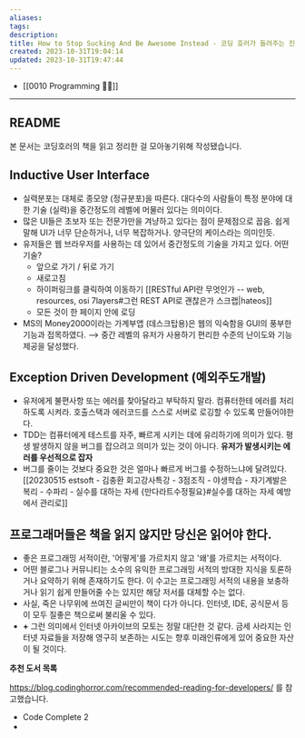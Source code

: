 ```yaml
---
aliases: 
tags: 
description:
title: How to Stop Sucking And Be Awesome Instead - 코딩 호러가 들려주는 진짜 소프트웨어 이야기
created: 2023-10-31T19:04:14
updated: 2023-10-31T19:47:44
---
```

- [[0010 Programming 👩‍💻]]
___

## README

본 문서는 코딩호러의 책을 읽고 정리한 걸 모아놓기위해 작성됐습니다.

## Inductive User Interface

- 실력분포는 대체로 종모양 (정규분포)을 따른다. 대다수의 사람들이 특정 분야에 대한 기술 (실력)을 중간정도의 레벨에 머물러 있다는 의미이다.
- 많은 UI들은 초보자 또는 전문가만을 겨냥하고 있다는 점이 문제점으로 꼽음. 쉽게 말해 UI가 너무 단순하거나, 너무 복잡하거나. 양극단의 케이스라는 의미인듯.
- 유저들은 웹 브라우저를 사용하는 데 있어서 중간정도의 기술을 가지고 있다. 어떤 기술?
	- 앞으로 가기 / 뒤로 가기
	- 새로고침
	- 하이퍼링크를 클릭하여 이동하기 [[RESTful API란 무엇인가 -- web, resources, osi 7layers#그런 REST API로 괜찮은가 스크랩|hateos]]
	- 모든 것이 한 페이지 안에 로딩
- MS의 Money2000이라는 가계부앱 (데스크탑용)은 웹의 익숙함을 GUI의 풍부한 기능과 접목하였다. ⟶ 중간 레벨의 유저가 사용하기 편리한 수준의 난이도와 기능 제공을 달성했다.

## Exception Driven Development (예외주도개발)

- 유저에게 불편사항 또는 에러를 찾아달라고 부탁하지 말라. 컴퓨터한테 에러를 처리하도록 시켜라. 호출스택과 에러코드를 스스로 서버로 로깅할 수 있도록 만들어야한다.
- TDD는 컴퓨터에게 테스트를 자주, 빠르게 시키는 데에 유리하기에 의미가 있다. 평생 발생하지 않을 버그를 잡으려고 의미가 있는 것이 아니다. **유저가 발생시키는 에러를 우선적으로 잡자**
- 버그를 줄이는 것보다 중요한 것은 얼마나 빠르게 버그를 수정하느냐에 달려있다. [[20230515 estsoft - 김충환 회고강사특강 - 3점조직 - 야생학습 - 자기계발은 복리 - 수파리 - 실수를 대하는 자세 {만다라트수정필요}#실수를 대하는 자세 예방에서 관리로]]

## 프로그래머들은 책을 읽지 않지만 당신은 읽어야 한다.

- 좋은 프로그래밍 서적이란, '어떻게'를 가르치지 않고 '왜'를 가르치는 서적이다.
- 어떤 블로그나 커뮤니티는 소수의 유익한 프로그래밍 서적의 방대한 지식을 토론하거나 요약하기 위해 존재하기도 한다. 이 수고는 프로그래밍 서적의 내용을 보충하거나 읽기 쉽게 만들어줄 수는 있지만 해당 저서를 대체할 수는 없다.
- 사실, 죽은 나무위에 쓰여진 글씨만이 책이 다가 아니다. 인터넷, IDE, 공식문서 등이 모두 질좋은 책으로써 불리울 수 있다.
- **+** 그런 의미에서 인터넷 아카이브의 모토는 정말 대단한 것 같다. 금세 사라지는 인터넷 자료들을 저장해 영구히 보존하는 시도는 향후 미래인류에게 있어 중요한 자산이 될 것이다.

**추천 도서 목록**

<https://blog.codinghorror.com/recommended-reading-for-developers/> 를 참고했습니다.

- Code Complete 2 
- 

## 
